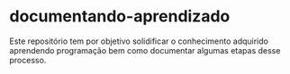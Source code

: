 # documentando-aprendizado
Este repositório tem por objetivo solidificar o conhecimento adquirido aprendendo programação bem como documentar algumas etapas desse processo.
